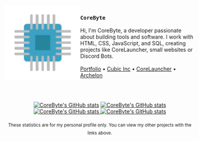 <img src="./logo.png" align="left" width="200"/>

### `CoreByte`

Hi, I'm CoreByte, a developer passionate about building tools and software. I work with HTML, CSS, JavaScript, and SQL, creating projects like CoreLauncher, small websites or Discord Bots.
\
\
<a href="https://corebyte.me">Portfolio</a> •
<a href="https://github.com/Cubic-inc">Cubic Inc</a> •
<a href="https://github.com/CoreLauncher">CoreLauncher</a> •
<a href="https://github.com/Archelon-Panel">Archelon</a>

<br/>
<br/>

<p align="center">
	<a href="https://github-readme-stats.vercel.app/api?username=CoreBytee#gh-light-mode-only" rel="nofollow"><img
			src="https://github-readme-stats.vercel.app/api?username=CoreBytee&hide_border=true&hide_rank=true&hide=stars&count_private=true&disable_animations=true#gh-light-mode-only"
			alt="CoreByte's GitHub stats" /></a>
	<a href="https://github-readme-stats.vercel.app/api?username=CoreBytee#gh-dark-mode-only" rel="nofollow"><img
			src="https://github-readme-stats.vercel.app/api?username=CoreBytee&theme=github_dark&hide_border=true&hide_rank=true&hide=stars&count_private=true&disable_animations=true#gh-dark-mode-only"
			alt="CoreByte's GitHub stats" /></a>
	<a href="https://github-readme-stats.vercel.app/api/top-langs/?username=CoreBytee#gh-light-mode-only"
		rel="nofollow"><img
			src="https://github-readme-stats.vercel.app/api/top-langs/?username=CoreBytee&layout=compact&hide_border=true&size_weight=0.5&count_weight=0.5&disable_animations=true#gh-light-mode-only"
			alt="CoreByte's GitHub stats" /> </a><a
		href="https://github-readme-stats.vercel.app/api/top-langs/?username=CoreBytee#gh-dark-mode-only"
		rel="nofollow"><img
			src="https://github-readme-stats.vercel.app/api/top-langs/?username=CoreBytee&layout=compact&theme=github_dark&hide_border=true&size_weight=0.5&count_weight=0.5&disable_animations=true#gh-dark-mode-only"
			alt="CoreByte's GitHub stats" /></a>
</p>
<p align="center" style="text-align: center;">
	<sub>These statistics are for my personal profile only. You can view my other projects with the links above.</sub>
</p>
